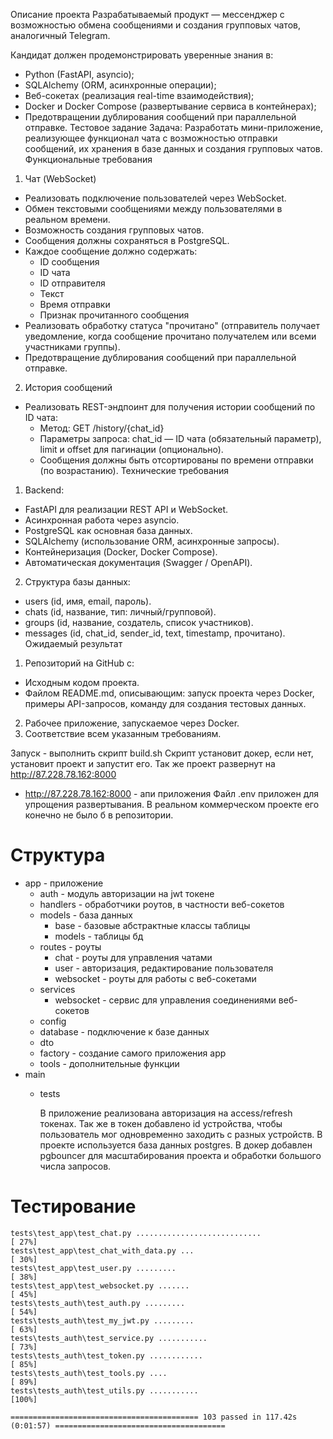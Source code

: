 Описание проекта
Разрабатываемый продукт — мессенджер с возможностью обмена сообщениями и создания групповых чатов, аналогичный Telegram.

Кандидат должен продемонстрировать уверенные знания в:

- Python (FastAPI, asyncio);
- SQLAlchemy (ORM, асинхронные операции);
- Веб-сокетах (реализация real-time взаимодействия);
- Docker и Docker Compose (развертывание сервиса в контейнерах);
- Предотвращении дублирования сообщений при параллельной отправке.
  Тестовое задание
  Задача: Разработать мини-приложение, реализующее функционал чата с возможностью отправки сообщений, их хранения в базе
  данных и создания групповых чатов.
  Функциональные требования

1. Чат (WebSocket)

- Реализовать подключение пользователей через WebSocket.
- Обмен текстовыми сообщениями между пользователями в реальном времени.
- Возможность создания групповых чатов.
- Сообщения должны сохраняться в PostgreSQL.
- Каждое сообщение должно содержать:
    - ID сообщения
    - ID чата
    - ID отправителя
    - Текст
    - Время отправки
    - Признак прочитанного сообщения
- Реализовать обработку статуса "прочитано" (отправитель получает уведомление, когда сообщение прочитано получателем или
  всеми участниками группы).
- Предотвращение дублирования сообщений при параллельной отправке.

2. История сообщений

- Реализовать REST-эндпоинт для получения истории сообщений по ID чата:
    - Метод: GET /history/{chat_id}
    - Параметры запроса: chat_id — ID чата (обязательный параметр), limit и offset для пагинации (опционально).
    - Сообщения должны быть отсортированы по времени отправки (по возрастанию).
      Технические требования

1. Backend:

- FastAPI для реализации REST API и WebSocket.
- Асинхронная работа через asyncio.
- PostgreSQL как основная база данных.
- SQLAlchemy (использование ORM, асинхронные запросы).
- Контейнеризация (Docker, Docker Compose).
- Автоматическая документация (Swagger / OpenAPI).

2. Структура базы данных:

- users (id, имя, email, пароль).
- chats (id, название, тип: личный/групповой).
- groups (id, название, создатель, список участников).
- messages (id, chat_id, sender_id, text, timestamp, прочитано).
  Ожидаемый результат

1. Репозиторий на GitHub с:

- Исходным кодом проекта.
- Файлом README.md, описывающим: запуск проекта через Docker, примеры API-запросов, команду для создания тестовых
  данных.

2. Рабочее приложение, запускаемое через Docker.
3. Соответствие всем указанным требованиям.

Запуск - выполнить скрипт build.sh
Скрипт установит докер, если нет, установит проект и запустит его.
Так же проект развернут на http://87.228.78.162:8000
* http://87.228.78.162:8000 - апи приложения
Файл .env приложен для упрощения развертывания. В реальном коммерческом проекте его конечно не было б в репозитории.

# Структура
* app - приложение
  * auth - модуль авторизации на jwt токене
  * handlers - обработчики роутов, в частности веб-сокетов
  * models - база данных
    * base - базовые абстрактные классы таблицы
    * models - таблицы бд
  * routes - роуты
    * chat - роуты для управления чатами
    * user - авторизация, редактирование пользователя
    * websocket - роуты для работы с веб-сокетами
  * services
    * websocket - сервис для управления соединениями веб-сокетов
  * config 
  * database - подключение к базе данных
  * dto 
  * factory - создание самого приложения app
  * tools - дополнительные функции
* main
  * tests


    В приложение реализована авторизация на access/refresh токенах. 
    Так же в токен добавлено id устройства, чтобы пользователь мог одновременно заходить с разных устройств.
    В проекте используется база данных postgres. 
    В докер добавлен pgbouncer для масштабирования проекта и обработки большого числа запросов.

# Тестирование

    tests\test_app\test_chat.py ............................                                                   [ 27%]
    tests\test_app\test_chat_with_data.py ...                                                                  [ 30%]
    tests\test_app\test_user.py .........                                                                      [ 38%]
    tests\test_app\test_websocket.py .......                                                                   [ 45%]
    tests\tests_auth\test_auth.py .........                                                                    [ 54%]
    tests\tests_auth\test_my_jwt.py .........                                                                  [ 63%]
    tests\tests_auth\test_service.py ...........                                                               [ 73%]
    tests\tests_auth\test_token.py ............                                                                [ 85%]
    tests\tests_auth\test_tools.py ....                                                                        [ 89%]
    tests\tests_auth\test_utils.py ...........                                                                 [100%]
    
    ========================================== 103 passed in 117.42s (0:01:57) ====================================== 